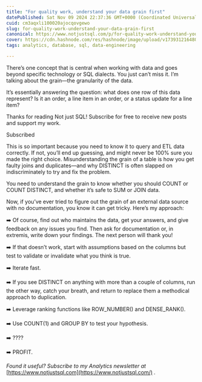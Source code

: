 ```yaml
---
title: "For quality work, understand your data grain first"
datePublished: Sat Nov 09 2024 22:37:36 GMT+0000 (Coordinated Universal Time)
cuid: cm3aqxli100020ajocqovgewo
slug: for-quality-work-understand-your-data-grain-first
canonical: https://www.notjustsql.com/p/for-quality-work-understand-your
cover: https://cdn.hashnode.com/res/hashnode/image/upload/v1739312164807/e8f1571d-85cc-4d83-8b2a-e9422b28690f.png
tags: analytics, database, sql, data-engineering

---
```


There’s one concept that is central when working with data and goes beyond specific technology or SQL dialects. You just can’t miss it. I’m talking about the grain—the granularity of the data.

It’s essentially answering the question: what does one row of this data represent? Is it an order, a line item in an order, or a status update for a line item?

Thanks for reading Not just SQL! Subscribe for free to receive new posts and support my work.

Subscribed

This is so important because you need to know it to query and ETL data correctly. If not, you’ll end up guessing, and might never be 100% sure you made the right choice. Misunderstanding the grain of a table is how you get faulty joins and duplicates—and why DISTINCT is often slapped on indiscriminately to try and fix the problem.

You need to understand the grain to know whether you should COUNT or COUNT DISTINCT, and whether it’s safe to SUM or JOIN data.

Now, if you’ve ever tried to figure out the grain of an external data source with no documentation, you know it can get tricky. Here’s my approach:

➡️ Of course, find out who maintains the data, get your answers, and give feedback on any issues you find. Then ask for documentation or, in extremis, write down your findings. The next person will thank you!

➡️ If that doesn’t work, start with assumptions based on the columns but test to validate or invalidate what you think is true.

➡️ Iterate fast.

➡️ If you see DISTINCT on anything with more than a couple of columns, run the other way, catch your breath, and return to replace them a methodical approach to duplication.

➡️ Leverage ranking functions like ROW\_NUMBER() and DENSE\_RANK().

➡️ Use COUNT(1) and GROUP BY to test your hypothesis.

➡️ ????

➡️ PROFIT.

*Found it useful? Subscribe to my Analytics newsletter at* [https://www.notjustsql.com](https://www.notjustsql.com/) *.*